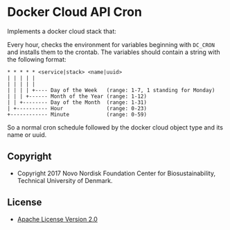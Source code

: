 # Docker Cloud API Cron

Implements a docker cloud stack that:

Every hour, checks the environment for variables beginning with `DC_CRON` and
installs them to the crontab. The variables should contain a string with the
following format:

```
* * * * * <service|stack> <name|uuid>
| | | | |
| | | | |
| | | | +---- Day of the Week   (range: 1-7, 1 standing for Monday)
| | | +------ Month of the Year (range: 1-12)
| | +-------- Day of the Month  (range: 1-31)
| +---------- Hour              (range: 0-23)
+------------ Minute            (range: 0-59)
```

So a normal cron schedule followed by the docker cloud object type and its name
or uuid.

## Copyright

* Copyright 2017 Novo Nordisk Foundation Center for Biosustainability,
  Technical University of Denmark.

## License

* [Apache License Version 2.0](LICENSE)

